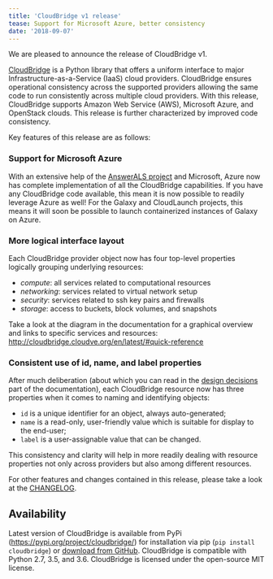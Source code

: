 ```yaml
---
title: 'CloudBridge v1 release'
tease: Support for Microsoft Azure, better consistency
date: '2018-09-07'
---
```

We are pleased to announce the release of CloudBridge v1. 

[CloudBridge](http://cloudbridge.cloudve.org/en/latest/) is a Python library that offers a uniform interface to major Infrastructure-as-a-Service (IaaS) cloud providers. CloudBridge ensures operational consistency across the supported providers allowing the same code to run consistently across multiple cloud providers. With this release, CloudBridge supports Amazon Web Service (AWS), Microsoft Azure, and OpenStack clouds. This release is further characterized by improved code consistency.

Key features of this release are as follows:

### Support for Microsoft Azure
With an extensive help of the [AnswerALS project](https://www.answerals.org/) and Microsoft, Azure now has complete implementation of all the CloudBridge capabilities. If you have any CloudBridge code available, this mean it is now possible to readily leverage Azure as well! For the Galaxy and CloudLaunch projects, this means it will soon be possible to launch containerized instances of Galaxy on Azure.

### More logical interface layout
Each CloudBridge provider object now has four top-level properties logically grouping underlying resources: 
- _compute_: all services related to computational resources
- _networking_: services related to virtual network setup
- _security_: services related to ssh key pairs and firewalls
- _storage_: access to buckets, block volumes, and snapshots

Take a look at the diagram in the documentation for a graphical overview and links to specific services and resources: http://cloudbridge.cloudve.org/en/latest/#quick-reference 

### Consistent use of id, name, and label properties
After much deliberation (about which you can read in the [design decisions](http://cloudbridge.cloudve.org/en/latest/topics/design_decisions.html#resource-identification-naming-and-labeling) part of the documentation), each CloudBridge resource now has three properties when it comes to naming and identifying objects:
- `id` is a unique identifier for an object, always auto-generated;
- `name` is a read-only, user-friendly value which is suitable for display to the end-user;
- `label` is a user-assignable value that can be changed.

This consistency and clarity will help in more readily dealing with resource properties not only across providers but also among different resources. 


For other features and changes contained in this release, please take a look at the [CHANGELOG](https://github.com/CloudVE/cloudbridge/blob/master/CHANGELOG.rst).

## Availability
Latest version of CloudBridge is available from PyPi (https://pypi.org/project/cloudbridge/) for installation via pip (`pip install cloudbridge`) or [download from GitHub](https://github.com/CloudVE/cloudbridge/releases). CloudBridge is compatible with Python 2.7, 3.5, and 3.6. CloudBridge is licensed under the open-source MIT license.

